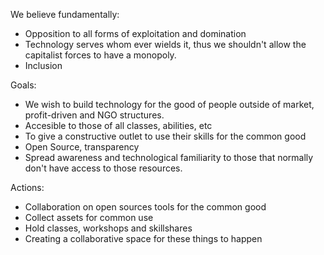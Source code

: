 We believe fundamentally:

- Opposition to all forms of exploitation and domination
- Technology serves whom ever wields it, thus we shouldn't allow the capitalist forces to have a monopoly. 
- Inclusion

Goals:

- We wish to build technology for the good of people outside of market, profit-driven and NGO structures.
- Accesible to those of all classes, abilities, etc
- To give a constructive outlet to use their skills for the common good
- Open Source, transparency
- Spread awareness and technological familiarity to those that normally don't have access to those resources.

Actions:

- Collaboration on open sources tools for the common good
- Collect assets for common use
- Hold classes, workshops and skillshares
- Creating a collaborative space for these things to happen
